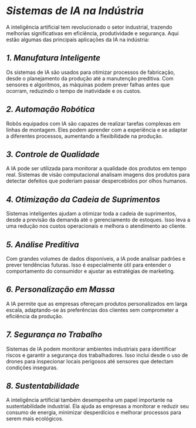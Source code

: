# *Sistemas de IA na Indústria*

A inteligência artificial tem revolucionado o setor industrial, trazendo melhorias significativas em eficiência, produtividade e segurança. Aqui estão algumas das principais aplicações da IA na indústria:

## *1. Manufatura Inteligente*

Os sistemas de IA são usados para otimizar processos de fabricação, desde o planejamento da produção até a manutenção preditiva. Com sensores e algoritmos, as máquinas podem prever falhas antes que ocorram, reduzindo o tempo de inatividade e os custos.

## *2. Automação Robótica*

Robôs equipados com IA são capazes de realizar tarefas complexas em linhas de montagem. Eles podem aprender com a experiência e se adaptar a diferentes processos, aumentando a flexibilidade na produção.

## *3. Controle de Qualidade*

A IA pode ser utilizada para monitorar a qualidade dos produtos em tempo real. Sistemas de visão computacional analisam imagens dos produtos para detectar defeitos que poderiam passar despercebidos por olhos humanos.

## *4. Otimização da Cadeia de Suprimentos*

Sistemas inteligentes ajudam a otimizar toda a cadeia de suprimentos, desde a previsão da demanda até o gerenciamento de estoques. Isso leva a uma redução nos custos operacionais e melhora o atendimento ao cliente.

## *5. Análise Preditiva*

Com grandes volumes de dados disponíveis, a IA pode analisar padrões e prever tendências futuras. Isso é especialmente útil para entender o comportamento do consumidor e ajustar as estratégias de marketing.

## *6. Personalização em Massa*

A IA permite que as empresas ofereçam produtos personalizados em larga escala, adaptando-se às preferências dos clientes sem comprometer a eficiência da produção.

## *7. Segurança no Trabalho*

Sistemas de IA podem monitorar ambientes industriais para identificar riscos e garantir a segurança dos trabalhadores. Isso inclui desde o uso de drones para inspecionar locais perigosos até sensores que detectam condições inseguras.

## *8. Sustentabilidade*

A inteligência artificial também desempenha um papel importante na sustentabilidade industrial. Ela ajuda as empresas a monitorar e reduzir seu consumo de energia, minimizar desperdícios e melhorar processos para serem mais ecológicos.
